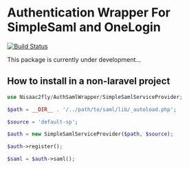 # Authentication Wrapper For SimpleSaml and OneLogin

[![Build Status](https://travis-ci.org/nisaac2fly/auth-saml-wrapper.svg?branch=master)](https://travis-ci.org/nisaac2fly/auth-saml-wrapper)

This package is currently under development...

## How to install in a non-laravel project

```php
use Nisaac2fly/AuthSamlWrapper/SimpleSamlServiceProvider;

$path = __DIR__ . '/../path/to/saml/lib/_autoload.php';

$source = 'default-sp';

$auth = new SimpleSamlServiceProvider($path, $source);

$auth->register();

$saml = $auth->saml();
```